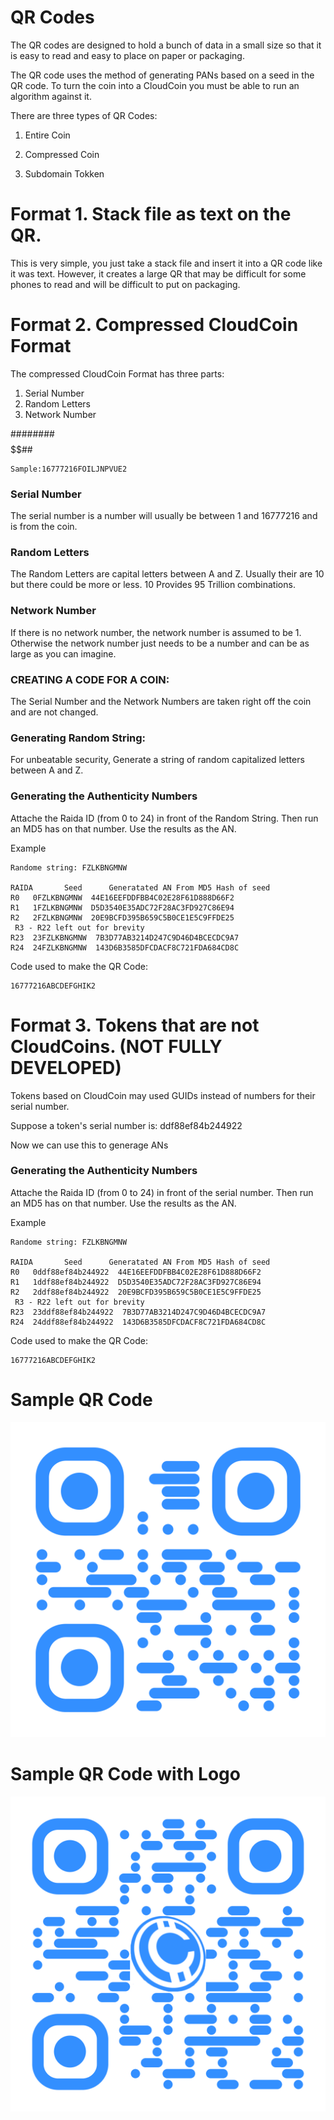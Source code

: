 # QR Codes

The QR codes are designed to hold a bunch of data in a small size so that it is easy to read and easy to place on paper or packaging. 

The QR code uses the method of generating PANs based on a seed in the QR code. To turn the coin into a CloudCoin you must be able to run an algorithm against it. 

There are three types of QR Codes:

1. Entire Coin

2. Compressed Coin

3. Subdomain Tokken

# Format 1. Stack file as text on the QR.  

This is very simple, you just take a stack file and insert it into a QR code like it was text. However, it creates a large QR that may be difficult for some phones to read and will be difficult to put on packaging. 

# Format 2. Compressed CloudCoin Format

The compressed CloudCoin Format has three parts:
1. Serial Number
2. Random Letters
3. Network Number

########$$$$$$$$$$##
```
Sample:16777216FOILJNPVUE2
```
### Serial Number
The serial number is a number will usually be between 1 and 16777216 and is from the coin. 

### Random Letters
The Random Letters are capital letters between A and Z. Usually their are 10 but there could be more or less. 10 Provides 95 Trillion combinations. 

### Network Number
If there is no network number, the network number is assumed to be 1. Otherwise the network number just needs to be a number and can be as large as you can imagine. 

### CREATING A CODE FOR A COIN:
The Serial Number and the Network Numbers are taken right off the coin and are not changed. 

### Generating Random String:
For unbeatable security, Generate a string of random capitalized letters between A and Z. 

### Generating the Authenticity Numbers
Attache the Raida ID (from 0 to 24) in front of the Random String. Then run an MD5 has on that number. Use the results as the AN.

Example
```
Randome string: FZLKBNGMNW

RAIDA       Seed      Generatated AN From MD5 Hash of seed
R0   0FZLKBNGMNW  44E16EEFDDFBB4C02E28F61D888D66F2
R1   1FZLKBNGMNW  D5D3540E35ADC72F28AC3FD927C86E94
R2   2FZLKBNGMNW  20E9BCFD395B659C5B0CE1E5C9FFDE25
 R3 - R22 left out for brevity
R23  23FZLKBNGMNW  7B3D77AB3214D247C9D46D4BCECDC9A7
R24  24FZLKBNGMNW  143D6B3585DFCDACF8C721FDA684CD8C
```

Code used to make the QR Code: 
```
16777216ABCDEFGHIK2
```

# Format 3. Tokens that are not CloudCoins. (NOT FULLY DEVELOPED)

Tokens based on CloudCoin may used GUIDs instead of numbers for their serial number. 

Suppose a token's serial number is: ddf88ef84b244922

Now we can use this to generage ANs


### Generating the Authenticity Numbers
Attache the Raida ID (from 0 to 24) in front of the serial number. Then run an MD5 has on that number. Use the results as the AN.

Example
```
Randome string: FZLKBNGMNW

RAIDA       Seed      Generatated AN From MD5 Hash of seed
R0   0ddf88ef84b244922  44E16EEFDDFBB4C02E28F61D888D66F2
R1   1ddf88ef84b244922  D5D3540E35ADC72F28AC3FD927C86E94
R2   2ddf88ef84b244922  20E9BCFD395B659C5B0CE1E5C9FFDE25
 R3 - R22 left out for brevity
R23  23ddf88ef84b244922  7B3D77AB3214D247C9D46D4BCECDC9A7
R24  24ddf88ef84b244922  143D6B3585DFCDACF8C721FDA684CD8C
```

Code used to make the QR Code: 
```
16777216ABCDEFGHIK2
```


# Sample QR Code

![Without Logo](qr-code.png)

# Sample QR Code with Logo

![QR code with a log0](qr-code-logo.png)
